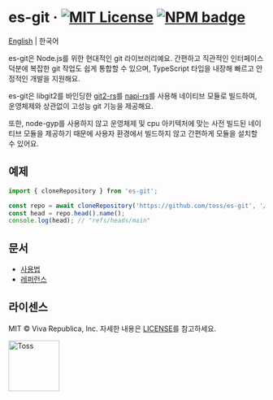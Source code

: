 # es-git &middot; [![MIT License](https://img.shields.io/badge/license-MIT-blue.svg)](https://github.com/toss/es-git/blob/main/LICENSE) [![NPM badge](https://img.shields.io/npm/v/es-git?logo=npm)](https://www.npmjs.com/package/es-git)

[English](https://github.com/toss/es-git/blob/main/README.md) | 한국어

es-git은 Node.js를 위한 현대적인 git 라이브러리예요. 간편하고 직관적인 인터페이스 덕분에 복잡한 git 작업도 쉽게 통합할 수 있으며, TypeScript 타입을 내장해 빠르고 안정적인 개발을
지원해요.

es-git은 libgit2를 바인딩한 [git2-rs](https://github.com/rust-lang/git2-rs)를 [napi-rs](https://napi.rs/)를 사용해 네이티브 모듈로 빌드하여,
운영체제와 상관없이 고성능 git 기능을 제공해요.

또한, node-gyp를 사용하지 않고 운영체제 및 cpu 아키텍처에 맞는 사전 빌드된 네이티브 모듈을 제공하기 때문에 사용자 환경에서 빌드하지 않고 간편하게
모듈을 설치할 수 있어요.

## 예제

```ts
import { cloneRepository } from 'es-git';

const repo = await cloneRepository('https://github.com/toss/es-git', '/path/to/clone');
const head = repo.head().name();
console.log(head); // "refs/heads/main"
```

## 문서

- [사용법](https://es-git.slash.page/ko/usage/repository.html)
- [레퍼런스](https://es-git.slash.page/ko/reference/globals.html)

## 라이센스

MIT © Viva Republica, Inc. 자세한 내용은 [LICENSE](./LICENSE)를 참고하세요.

<a title="Toss" href="https://toss.im">
  <picture>
    <source media="(prefers-color-scheme: dark)" srcset="https://static.toss.im/logos/png/4x/logo-toss-reverse.png">
    <img alt="Toss" src="https://static.toss.im/logos/png/4x/logo-toss.png" width="100">
  </picture>
</a>
